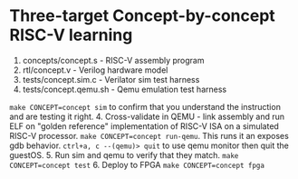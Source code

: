 # Three-target Concept-by-concept RISC-V learning
1. concepts/concept.s - RISC-V assembly program
2. rtl/concept.v - Verilog hardware model
3. tests/concept.sim.c - Verilator sim test harness
4. tests/concept.qemu.sh - Qemu emulation test harness

`make CONCEPT=concept sim` to confirm that you understand the instruction and are testing it right.
4. Cross-validate in QEMU - link assembly and run ELF on "golden reference" implementation of RISC-V ISA on a simulated RISC-V processor. 
`make CONCEPT=concept run-qemu`. This runs it an exposes gdb behavior.
`ctrl+a, c --(qemu)> quit` to use qemu monitor then quit the guestOS.
5. Run sim and qemu to verify that they match.
`make CONCEPT=concept test`
6. Deploy to FPGA
`make CONCEPT=concept fpga`



